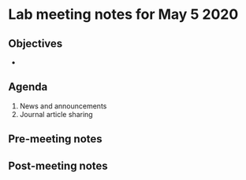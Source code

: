 # Lab meeting notes for May 5 2020

## Objectives
- 

## Agenda
1. News and announcements
2. Journal article sharing

## Pre-meeting notes


## Post-meeting notes